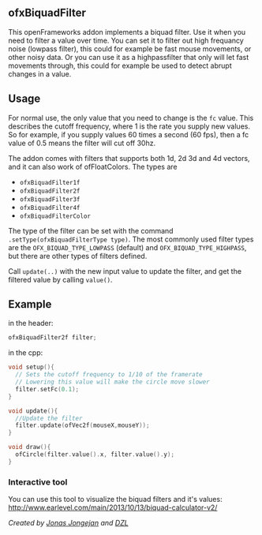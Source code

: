 ## ofxBiquadFilter

This openFrameworks addon implements a biquad filter. Use it when you need to filter a value over time. You can set it to filter out high frequancy noise (lowpass filter), this could for example be fast mouse movements, or other noisy data. Or you can use it as a highpassfilter that only will let fast movements through, this could for example be used to detect abrupt changes in a value. 

## Usage
For normal use, the only value that you need to change is the `fc` value. This describes the cutoff frequency, where 1 is the rate you supply new values. So for example, if you supply values 60 times a second (60 fps), then a fc value of 0.5 means the filter will cut off 30hz. 

The addon comes with filters that supports both 1d, 2d 3d and 4d vectors, and it can also work of ofFloatColors. The types are 

- `ofxBiquadFilter1f`
- `ofxBiquadFilter2f`
- `ofxBiquadFilter3f`
- `ofxBiquadFilter4f`
- `ofxBiquadFilterColor`
 
The type of the filter can be set with the command `.setType(ofxBiquadFilterType type)`. The most commonly used filter types are the `OFX_BIQUAD_TYPE_LOWPASS` (default) and `OFX_BIQUAD_TYPE_HIGHPASS`, but there are other types of filters defined. 

Call `update(..)` with the new input value to update the filter, and get the filtered value by calling `value()`.

## Example

in the header:
``` cpp
ofxBiquadFilter2f filter;
```

in the cpp:
``` cpp
void setup(){
  // Sets the cutoff frequency to 1/10 of the framerate
  // Lowering this value will make the circle move slower
  filter.setFc(0.1);  
}

void update(){
  //Update the filter
  filter.update(ofVec2f(mouseX,mouseY));
}

void draw(){
  ofCircle(filter.value().x, filter.value().y);
}

```

### Interactive tool
You can use this tool to visualize the biquad filters and it's values: http://www.earlevel.com/main/2013/10/13/biquad-calculator-v2/


*Created by  [Jonas Jongejan](http://halfdanj.dk) and [DZL](http://dzlsevilgeniuslair.blogspot.com/)*
